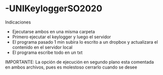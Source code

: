 # -UNIKeyloggerSO2020
Indicaciones
- Ejecutarse ambos en una misma carpeta
- Primero ejecutar el keylogger y luego el servidor
- El programa pasado 1 min subira lo escrito a un dropbox y actualizara el contenido en el servidor local
- El programa escribe todo en un txt

IMPORTANTE:
La opción de ejecución en segundo plano esta comentada en ambos archivos, pues es molestoso cerrarlo cuando se desee
